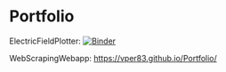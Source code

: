 # Portfolio

ElectricFieldPlotter: 
[![Binder](https://mybinder.org/badge_logo.svg)](https://mybinder.org/v2/gh/vper83/Portfolio/HEAD?labpath=ElectricFieldPlotter%2FElectricFieldPlotter.ipynb)

WebScrapingWebapp: 
https://vper83.github.io/Portfolio/
